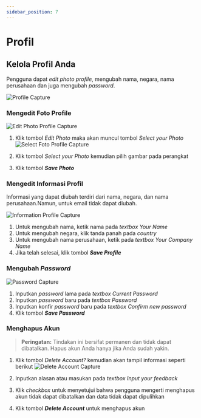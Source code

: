 ```yaml
---
sidebar_position: 7
---
```

# Profil

## Kelola Profil Anda
Pengguna dapat *edit photo profile*, mengubah nama, negara, nama perusahaan dan juga mengubah *password*.

   ![Profile Capture](/img/capture/profile.png)

### Mengedit Foto Profile

   ![Edit Photo Profile Capture](/img/capture/edit-fotoprofile.png)

1. Klik tombol *Edit Photo* maka akan muncul tombol *Select your Photo*
   ![Select Foto Profile Capture](/img/capture/select-fotoprofile.png)

2. Klik tombol *Select your Photo* kemudian pilih gambar pada perangkat
3. Klik tombol ***Save Photo***

### Mengedit Informasi Profil

Informasi yang dapat diubah terdiri dari nama, negara, dan nama perusahaan.Namun, untuk email tidak dapat diubah.

![Information Profile Capture](/img/capture/information-profile.png)

1. Untuk mengubah nama, ketik nama pada *textbox Your Name*
2. Untuk mengubah negara, klik tanda panah pada *country*
3. Untuk mengubah nama perusahaan, ketik pada *textbox Your Company Name*
4. Jika telah selesai, klik tombol ***Save Profile***

### Mengubah *Password*
![Password Capture](/img/capture/password.png)

1. Inputkan *password* lama pada *textbox Current Password*
2. Inputkan *password* baru pada *textbox Password*
3. Inputkan konfir *password* baru pada *textbox Confirm new password*
4. Klik tombol ***Save Password***

### Menghapus Akun

> **Peringatan:** Tindakan ini bersifat permanen dan tidak dapat dibatalkan. Hapus akun Anda hanya jika Anda sudah yakin.

1. Klik tombol *Delete Account?* kemudian akan tampil informasi seperti berikut
   ![Delete Account Capture](/img/capture/delete-account.png)

2. Inputkan alasan atau masukan pada *textbox Input your feedback*
3. Klik *checkbox* untuk menyetujui bahwa pengguna mengerti menghapus akun tidak dapat dibatalkan dan data tidak dapat dipulihkan
4. Klik tombol ***Delete Account*** untuk menghapus akun


